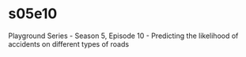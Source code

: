 # s05e10
Playground Series - Season 5, Episode 10 - Predicting the likelihood of accidents on different types of roads
